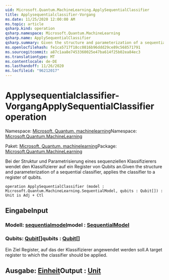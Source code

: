 ```yaml
---
uid: Microsoft.Quantum.MachineLearning.ApplySequentialClassifier
title: Applysequentialclassifier-Vorgang
ms.date: 11/25/2020 12:00:00 AM
ms.topic: article
qsharp.kind: operation
qsharp.namespace: Microsoft.Quantum.MachineLearning
qsharp.name: ApplySequentialClassifier
qsharp.summary: Given the structure and parameterization of a sequential classifier, applies the classifier to a register of qubits.
ms.openlocfilehash: fe1ca5717f18cc0816b96ddd29ce89c568571791
ms.sourcegitcommit: a87c1aa8e7453360025e47ba614f25b02ea84ec3
ms.translationtype: MT
ms.contentlocale: de-DE
ms.lasthandoff: 11/26/2020
ms.locfileid: "96212017"
---
```

# <a name="applysequentialclassifier-operation"></a><span data-ttu-id="6b037-102">Applysequentialclassifier-Vorgang</span><span class="sxs-lookup"><span data-stu-id="6b037-102">ApplySequentialClassifier operation</span></span>

<span data-ttu-id="6b037-103">Namespace: [Microsoft. Quantum. machinelearning](xref:Microsoft.Quantum.MachineLearning)</span><span class="sxs-lookup"><span data-stu-id="6b037-103">Namespace: [Microsoft.Quantum.MachineLearning](xref:Microsoft.Quantum.MachineLearning)</span></span>

<span data-ttu-id="6b037-104">Paket: [Microsoft. Quantum. machinelearning](https://nuget.org/packages/Microsoft.Quantum.MachineLearning)</span><span class="sxs-lookup"><span data-stu-id="6b037-104">Package: [Microsoft.Quantum.MachineLearning](https://nuget.org/packages/Microsoft.Quantum.MachineLearning)</span></span>


<span data-ttu-id="6b037-105">Bei der Struktur und Parametrisierung eines sequenziellen Klassifizierers wendet den Klassifizierer auf ein Register von Qubits an.</span><span class="sxs-lookup"><span data-stu-id="6b037-105">Given the structure and parameterization of a sequential classifier, applies the classifier to a register of qubits.</span></span>

```qsharp
operation ApplySequentialClassifier (model : Microsoft.Quantum.MachineLearning.SequentialModel, qubits : Qubit[]) : Unit is Adj + Ctl
```


## <a name="input"></a><span data-ttu-id="6b037-106">Eingabe</span><span class="sxs-lookup"><span data-stu-id="6b037-106">Input</span></span>

### <a name="model--sequentialmodel"></a><span data-ttu-id="6b037-107">Modell: [sequentialmodel](xref:Microsoft.Quantum.MachineLearning.SequentialModel)</span><span class="sxs-lookup"><span data-stu-id="6b037-107">model : [SequentialModel](xref:Microsoft.Quantum.MachineLearning.SequentialModel)</span></span>




### <a name="qubits--qubit"></a><span data-ttu-id="6b037-108">Qubits: [Qubit](xref:microsoft.quantum.lang-ref.qubit)[]</span><span class="sxs-lookup"><span data-stu-id="6b037-108">qubits : [Qubit](xref:microsoft.quantum.lang-ref.qubit)[]</span></span>

<span data-ttu-id="6b037-109">Ein Ziel Register, auf das der Klassifizierer angewendet werden soll.</span><span class="sxs-lookup"><span data-stu-id="6b037-109">A target register to which the classifier should be applied.</span></span>



## <a name="output--unit"></a><span data-ttu-id="6b037-110">Ausgabe: [Einheit](xref:microsoft.quantum.lang-ref.unit)</span><span class="sxs-lookup"><span data-stu-id="6b037-110">Output : [Unit](xref:microsoft.quantum.lang-ref.unit)</span></span>

